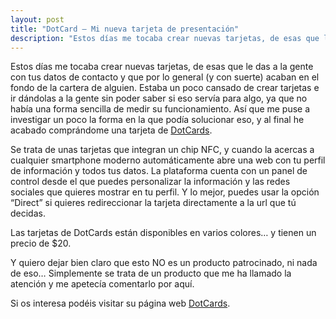 ```yaml
---
layout: post
title: "DotCard — Mi nueva tarjeta de presentación"
description: "Estos días me tocaba crear nuevas tarjetas, de esas que le das a la gente con tus datos de contacto y que por lo general (y con suerte) acaban en el fondo de la cartera de alguien."
---
```


Estos días me tocaba crear nuevas tarjetas, de esas que le das a la gente con tus datos de contacto y que por lo general (y con suerte) acaban en el fondo de la cartera de alguien. Estaba un poco cansado de crear tarjetas e ir dándolas a la gente sin poder saber si eso servía para algo, ya que no había una forma sencilla de medir su funcionamiento. Así que me puse a investigar un poco la forma en la que podía solucionar eso, y al final he acabado comprándome una tarjeta de [DotCards](https://dotcards.net).

Se trata de unas tarjetas que integran un chip NFC, y cuando la acercas a cualquier smartphone moderno automáticamente abre una web con tu perfil de información y todos tus datos. La plataforma cuenta con un panel de control desde el que puedes personalizar la información y las redes sociales que quieres mostrar en tu perfil. Y lo mejor, puedes usar la opción “Direct” si quieres redireccionar la tarjeta directamente a la url que tú decidas.

Las tarjetas de DotCards están disponibles en varios colores… y tienen un precio de $20.

Y quiero dejar bien claro que esto NO es un producto patrocinado, ni nada de eso… Simplemente se trata de un producto que me ha llamado la atención y me apetecía comentarlo por aquí.

Si os interesa podéis visitar su página web [DotCards](http://dotcards.net).
